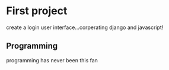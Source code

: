 # First project

create a login user interface...corperating django and javascript!

## Programming 
programming has never been this fan